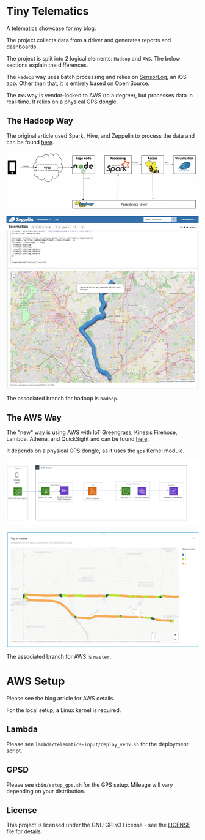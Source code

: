 # Tiny Telematics
A telematics showcase for my blog.

The project collects data from a driver and generates reports and dashboards.

The project is split into 2 logical elements: `Hadoop` and `AWS`. The below sections explain the differences.

The `Hadoop` way uses batch processing and relies on [SensorLog](https://apps.apple.com/us/app/sensorlog/id388014573), an iOS app. Other than that, it is entirely based on Open Source.

The `AWS` way is vendor-locked to AWS (to a degree), but processes data in real-time. It relies on a physical GPS dongle.
 
## The Hadoop Way
The original article used Spark, Hive, and Zeppelin to process the data and can be found [here](https://chollinger.com/blog/2017/03/tiny-telematics-with-spark-and-zeppelin/).

![Hadoop Architecture](./docs/hadoop-arch.png)

![Zeppelin](./docs/zeppelin.jpg)

The associated branch for hadoop is `hadoop`.

## The AWS Way
The "new" way is using AWS with IoT Greengrass, Kinesis Firehose, Lambda, Athena, and QuickSight and can be found [here](https://chollinger.com/blog/2019/08/how-i-built-a-tiny-real-time-telematics-application-on-aws/).

It depends on a physical GPS dongle, as it uses the `gps` Kernel module.


![AWS Architecture](./docs/aws-arch.png)

![AWS Architecture](./docs/aws-visual.png)

The associated branch for AWS is `master`.

# AWS Setup
Please see the blog article for AWS details.

For the local setup, a Linux kernel is required.

## Lambda
Please see `lambda/telematics-input/deploy_venv.sh` for the deployment script.

## GPSD
Please see `sbin/setup_gps.sh` for the GPS setup. Mileage will vary depending on your distribution.

## License
This project is licensed under the GNU GPLv3 License - see the [LICENSE](LICENSE) file for details.
